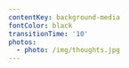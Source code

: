```yaml
---
contentKey: background-media
fontColor: black
transitionTime: '10'
photos:
  - photo: /img/thoughts.jpg
---
```


<!-- - photo: /img/banner-image.jpg -->
